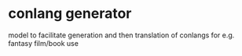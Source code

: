 # conlang generator

model to facilitate generation and then translation of conlangs for e.g. fantasy film/book use
